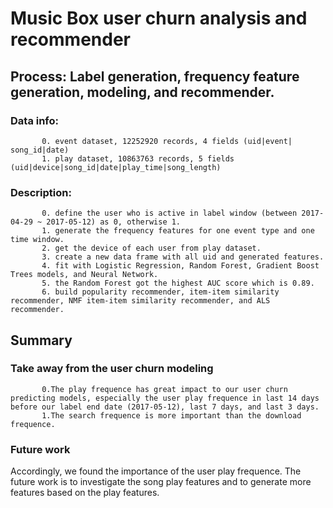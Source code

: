 # Music Box user churn analysis and recommender
## Process: Label generation, frequency feature generation, modeling, and recommender.<br />
### Data info: <br />
           0. event dataset, 12252920 records, 4 fields (uid|event| song_id|date) 
           1. play dataset, 10863763 records, 5 fields (uid|device|song_id|date|play_time|song_length)
### Description: <br />
           0. define the user who is active in label window (between 2017-04-29 ~ 2017-05-12) as 0, otherwise 1.
           1. generate the frequency features for one event type and one time window.
           2. get the device of each user from play dataset.
           3. create a new data frame with all uid and generated features.
           4. fit with Logistic Regression, Random Forest, Gradient Boost Trees models, and Neural Network.
           5. the Random Forest got the highest AUC score which is 0.89.
           6. build popularity recommender, item-item similarity recommender, NMF item-item similarity recommender, and ALS recommender.

## Summary
### Take away from the user churn modeling

           0.The play frequence has great impact to our user churn predicting models, especially the user play frequence in last 14 days before our label end date (2017-05-12), last 7 days, and last 3 days.
           1.The search frequence is more important than the download frequence.
### Future work
Accordingly, we found the importance of the user play frequence. The future work is to investigate the song play features and to generate more features based on the play features.
